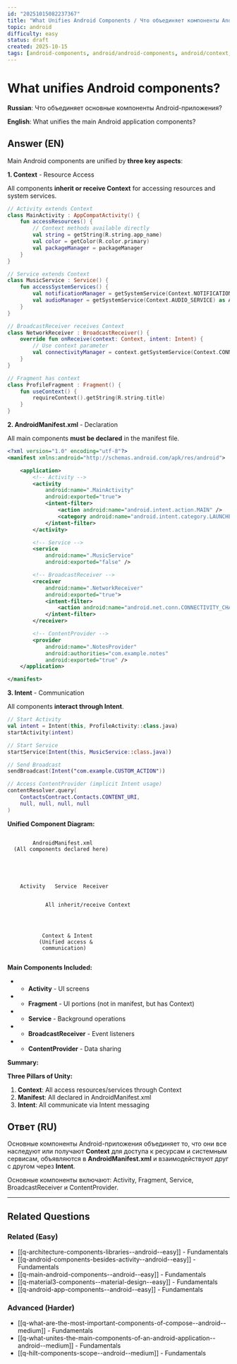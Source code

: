 ```yaml
---
id: "20251015082237367"
title: "What Unifies Android Components / Что объединяет компоненты Android"
topic: android
difficulty: easy
status: draft
created: 2025-10-15
tags: [android-components, android/android-components, android/context, android/manifest, components, context, intent, manifest, difficulty/easy]
---
```

# What unifies Android components?

**Russian**: Что объединяет основные компоненты Android-приложения?

**English**: What unifies the main Android application components?

## Answer (EN)
Main Android components are unified by **three key aspects**:

**1. Context** - Resource Access

All components **inherit or receive Context** for accessing resources and system services.

```kotlin
// Activity extends Context
class MainActivity : AppCompatActivity() {
    fun accessResources() {
        // Context methods available directly
        val string = getString(R.string.app_name)
        val color = getColor(R.color.primary)
        val packageManager = packageManager
    }
}

// Service extends Context
class MusicService : Service() {
    fun accessSystemServices() {
        val notificationManager = getSystemService(Context.NOTIFICATION_SERVICE) as NotificationManager
        val audioManager = getSystemService(Context.AUDIO_SERVICE) as AudioManager
    }
}

// BroadcastReceiver receives Context
class NetworkReceiver : BroadcastReceiver() {
    override fun onReceive(context: Context, intent: Intent) {
        // Use context parameter
        val connectivityManager = context.getSystemService(Context.CONNECTIVITY_SERVICE) as ConnectivityManager
    }
}

// Fragment has context
class ProfileFragment : Fragment() {
    fun useContext() {
        requireContext().getString(R.string.title)
    }
}
```

**2. AndroidManifest.xml** - Declaration

All main components **must be declared** in the manifest file.

```xml
<?xml version="1.0" encoding="utf-8"?>
<manifest xmlns:android="http://schemas.android.com/apk/res/android">

    <application>
        <!-- Activity -->
        <activity
            android:name=".MainActivity"
            android:exported="true">
            <intent-filter>
                <action android:name="android.intent.action.MAIN" />
                <category android:name="android.intent.category.LAUNCHER" />
            </intent-filter>
        </activity>

        <!-- Service -->
        <service
            android:name=".MusicService"
            android:exported="false" />

        <!-- BroadcastReceiver -->
        <receiver
            android:name=".NetworkReceiver"
            android:exported="true">
            <intent-filter>
                <action android:name="android.net.conn.CONNECTIVITY_CHANGE" />
            </intent-filter>
        </receiver>

        <!-- ContentProvider -->
        <provider
            android:name=".NotesProvider"
            android:authorities="com.example.notes"
            android:exported="true" />
    </application>

</manifest>
```

**3. Intent** - Communication

All components **interact through Intent**.

```kotlin
// Start Activity
val intent = Intent(this, ProfileActivity::class.java)
startActivity(intent)

// Start Service
startService(Intent(this, MusicService::class.java))

// Send Broadcast
sendBroadcast(Intent("com.example.CUSTOM_ACTION"))

// Access ContentProvider (implicit Intent usage)
contentResolver.query(
    ContactsContract.Contacts.CONTENT_URI,
    null, null, null, null
)
```

**Unified Component Diagram:**

```

        AndroidManifest.xml              
  (All components declared here)         

                    
        
                              
          
    Activity   Service  Receiver 
          
                             
            All inherit/receive Context
                             
        
                   
        
           Context & Intent   
          (Unified access &   
           communication)     
        
```

**Main Components Included:**

- - **Activity** - UI screens
- - **Fragment** - UI portions (not in manifest, but has Context)
- - **Service** - Background operations
- - **BroadcastReceiver** - Event listeners
- - **ContentProvider** - Data sharing

**Summary:**

**Three Pillars of Unity:**

1. **Context**: All access resources/services through Context
2. **Manifest**: All declared in AndroidManifest.xml
3. **Intent**: All communicate via Intent messaging

## Ответ (RU)
Основные компоненты Android-приложения объединяет то, что они все наследуют или получают **Context** для доступа к ресурсам и системным сервисам, объявляются в **AndroidManifest.xml** и взаимодействуют друг с другом через **Intent**.

Основные компоненты включают: Activity, Fragment, Service, BroadcastReceiver и ContentProvider.


---

## Related Questions

### Related (Easy)
- [[q-architecture-components-libraries--android--easy]] - Fundamentals
- [[q-android-components-besides-activity--android--easy]] - Fundamentals
- [[q-main-android-components--android--easy]] - Fundamentals
- [[q-material3-components--material-design--easy]] - Fundamentals
- [[q-android-app-components--android--easy]] - Fundamentals

### Advanced (Harder)
- [[q-what-are-the-most-important-components-of-compose--android--medium]] - Fundamentals
- [[q-what-unites-the-main-components-of-an-android-application--android--medium]] - Fundamentals
- [[q-hilt-components-scope--android--medium]] - Fundamentals
